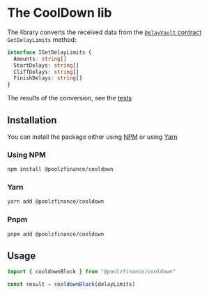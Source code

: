# The CoolDown lib

The library converts the received data from the [`DelayVault` contract](https://bscscan.com/address/0x5eb57B1210338b13E3D5572d5e1670285Aa71702#readContract#F3) `GetDelayLimits` method:

```typescript
interface IGetDelayLimits {
  Amounts: string[]
  StartDelays: string[]
  CliffDelays: string[]
  FinishDelays: string[]
}
```

The results of the conversion, see the [tests](./tests/cooldownBlock.test.ts)

## Installation

You can install the package either using [NPM](https://www.npmjs.com/package/@poolzfinance/cooldown) or using [Yarn](https://yarnpkg.com/package/@poolzfinance/cooldown)

### Using NPM

```bash
npm install @poolzfinance/cooldown
```

### Yarn

```bash
yarn add @poolzfinance/cooldown
```

### Pnpm

```bash
pnpm add @poolzfinance/cooldown
```

## Usage

```typescript
import { cooldownBlock } from "@poolzfinance/cooldown"

const result = cooldownBlock(delayLimits)
```

